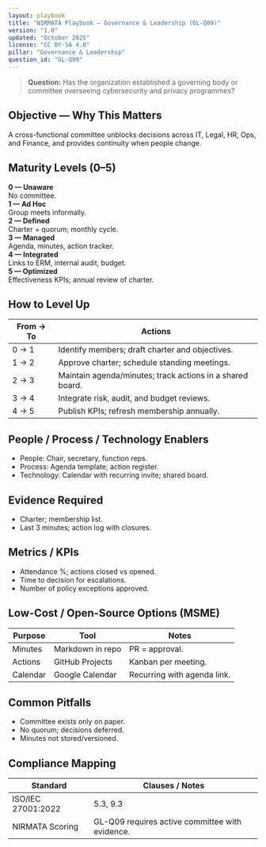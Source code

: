```yaml
---
layout: playbook
title: "NIRMATA Playbook — Governance & Leadership (GL-Q09)"
version: "1.0"
updated: "October 2025"
license: "CC BY-SA 4.0"
pillar: "Governance & Leadership"
question_id: "GL-Q09"
---
```


> **Question:** Has the organization established a governing body or committee overseeing cybersecurity and privacy programmes?

## Objective — Why This Matters
A cross-functional committee unblocks decisions across IT, Legal, HR, Ops, and Finance, and provides continuity when people change.

## Maturity Levels (0–5)
<div class="levels-grid">
  <div class="level level-0"><strong>0 — Unaware</strong><br>No committee.</div>
  <div class="level level-1"><strong>1 — Ad Hoc</strong><br>Group meets informally.</div>
  <div class="level level-2"><strong>2 — Defined</strong><br>Charter + quorum; monthly cycle.</div>
  <div class="level level-3"><strong>3 — Managed</strong><br>Agenda, minutes, action tracker.</div>
  <div class="level level-4"><strong>4 — Integrated</strong><br>Links to ERM, internal audit, budget.</div>
  <div class="level level-5"><strong>5 — Optimized</strong><br>Effectiveness KPIs; annual review of charter. </div>
</div>

## How to Level Up

| From → To | Actions |
|---|---|
|0 → 1 | Identify members; draft charter and objectives. |
|1 → 2 | Approve charter; schedule standing meetings. |
|2 → 3 | Maintain agenda/minutes; track actions in a shared board. |
|3 → 4 | Integrate risk, audit, and budget reviews. |
|4 → 5 | Publish KPIs; refresh membership annually. |

## People / Process / Technology Enablers
- People: Chair, secretary, function reps.
- Process: Agenda template; action register.
- Technology: Calendar with recurring invite; shared board.

## Evidence Required
- Charter; membership list.
- Last 3 minutes; action log with closures.

## Metrics / KPIs
- Attendance %; actions closed vs opened.
- Time to decision for escalations.
- Number of policy exceptions approved.

## Low-Cost / Open-Source Options (MSME)

| Purpose | Tool | Notes |
|---|---|---|
|Minutes | Markdown in repo | PR = approval. |
|Actions | GitHub Projects | Kanban per meeting. |
|Calendar | Google Calendar | Recurring with agenda link. |

## Common Pitfalls
- Committee exists only on paper.
- No quorum; decisions deferred.
- Minutes not stored/versioned.

## Compliance Mapping

| Standard | Clauses / Notes |
|---|---|
|ISO/IEC 27001:2022 | 5.3, 9.3 |
|NIRMATA Scoring | GL-Q09 requires active committee with evidence.
